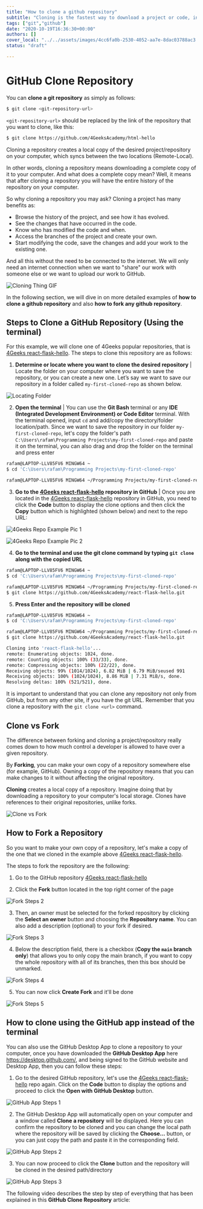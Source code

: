 ```yaml
---
title: "How to clone a github repository"
subtitle: "Cloning is the fastest way to download a project or code, in this lessons we will explain how to clone and the difference it has with forking"
tags: ["git","github"]
date: "2020-10-19T16:36:30+00:00"
authors: []
cover_local: "../../assets/images/4cc6fa0b-2530-4052-aa7e-8dac03788ac3.png"
status: "draft"

---
```


# GitHub Clone Repository
You can **clone a git repository** as simply as follows:

```bash session
$ git clone <git-repository-url>
```
`<git-repository-url>` should be replaced by the link of the repository that you want to clone, like this: 

```bash
$ git clone https://github.com/4GeeksAcademy/html-hello
```

Cloning a repository creates a local copy of the desired project/repository on your computer, which syncs between the two locations (Remote-Local).

In other words, cloning a repository means downloading a complete copy of it to your computer. And what does a complete copy mean? Well, it means that after cloning a repository you will have the entire history of the repository on your computer.

So why cloning a repository you may ask? Cloning a project has many benefits as:

- Browse the history of the project, and see how it has evolved.
- See the changes that have occurred in the code.
- Know who has modified the code and when.
- Access the branches of the project and create your own.
- Start modifying the code, save the changes and add your work to the existing one.  

And all this without the need to be connected to the internet. We will only need an internet connection when we want to "share" our work with someone else or we want to upload our work to GitHub. 
  

![Cloning Thing GIF](https://c.tenor.com/AQM9IEdO0K8AAAAd/clone.gif?raw=true)

In the following section, we will dive in on more detailed examples of **how to clone a github repository** and also **how to fork any github repository**.

## Steps to Clone a GitHub Repository (Using the terminal)
For this example, we will clone one of 4Geeks popular repositories, that is [4Geeks react-flask-hello](https://github.com/4GeeksAcademy/react-flask-hello). The steps to clone this repository are as follows:

1. **Determine or locate where you want to clone the desired repository** |
Locate the folder on your computer where you want to save the repository, or you can create a new one. Let’s say we want to save our repository in a folder called `my-first-cloned-repo` as shown below.

![Locating Folder](https://i.imgur.com/lAV0nLj.jpg?raw=true)

2. **Open the terminal** |
You can use the **Git Bash** terminal or any **IDE (Integrated Development Environment) or Code Editor** terminal. With the terminal opened, input `cd` and add/copy the directory/folder location/path. Since we want to save the repository in our folder `my-first-cloned-repo`, let's copy the folder's path `C:\Users\rafam\Programming Projects\my-first-cloned-repo` and paste it on the terminal, you can also drag and drop the folder on the terminal and press enter

```bash session
rafam@LAPTOP-LLV85FV6 MINGW64 ~
$ cd 'C:\Users\rafam\Programming Projects\my-first-cloned-repo'

rafam@LAPTOP-LLV85FV6 MINGW64 ~/Programming Projects/my-first-cloned-repo
```
3. **Go to the [4Geeks react-flask-hello](https://github.com/4GeeksAcademy/react-flask-hello) repository in GitHub** |
Once you are located in the [4Geeks react-flask-hello](https://github.com/4GeeksAcademy/react-flask-hello) repository in GitHub, you need to click the **Code** button to display the clone options and then click the **Copy** button which is highlighted (shown below) and next to the repo URL:

![4Geeks Repo Example Pic 1](https://i.imgur.com/xu3Psl0.png?raw=true)

![4Geeks Repo Example Pic 2](https://i.imgur.com/QPEPsZE.png?raw=true)

4. **Go to the terminal and use the git clone command by typing `git clone` along with the copied URL**

```bash session
rafam@LAPTOP-LLV85FV6 MINGW64 ~
$ cd 'C:\Users\rafam\Programming Projects\my-first-cloned-repo'

rafam@LAPTOP-LLV85FV6 MINGW64 ~/Programming Projects/my-first-cloned-repo
$ git clone https://github.com/4GeeksAcademy/react-flask-hello.git
```

5. **Press Enter and the repository will be cloned**
```bash session
rafam@LAPTOP-LLV85FV6 MINGW64 ~
$ cd 'C:\Users\rafam\Programming Projects\my-first-cloned-repo'

rafam@LAPTOP-LLV85FV6 MINGW64 ~/Programming Projects/my-first-cloned-repo
$ git clone https://github.com/4GeeksAcademy/react-flask-hello.git 

Cloning into 'react-flask-hello'...
remote: Enumerating objects: 1024, done.
remote: Counting objects: 100% (33/33), done.
remote: Compressing objects: 100% (22/22), done.
Receiving objects: 99% (1014/1024), 6.82 MiB | 6.79 MiB/seused 991
Receiving objects: 100% (1024/1024), 8.86 MiB | 7.31 MiB/s, done.
Resolving deltas: 100% (521/521), done.
```

  

It is important to understand that you can clone any repository not only from GitHub, but from any other site, if you have the git URL. Remember that you clone a repository with the `git clone <url>` command.

  

## Clone vs Fork

  

The difference between forking and cloning a project/repository really comes down to how much control a developer is allowed to have over a given repository.

  

By **Forking**, you can make your own copy of a repository somewhere else (for example, GitHub). Owning a copy of the repository means that you can make changes to it without affecting the original repository.

  

**Cloning** creates a local copy of a repository. Imagine doing that by downloading a repository to your computer's local storage. Clones have references to their original repositories, unlike forks.

  

![Clone vs Fork](https://i.imgur.com/eSN0n99.jpg?raw=true)

  

## How to Fork a Repository

  

So you want to make your own copy of a repository, let's make a copy of the one that we cloned in the example above [4Geeks react-flask-hello](https://github.com/4GeeksAcademy/react-flask-hello).

  

The steps to fork the repository are the following:

  

1. Go to the GitHub repository [4Geeks react-flask-hello](https://github.com/4GeeksAcademy/react-flask-hello)

2. Click the **Fork** button located in the top right corner of the page

  

![Fork Steps 2](https://i.imgur.com/0qzfYg0.png?raw=true)

  

3. Then, an owner must be selected for the forked repository by clicking the **Select an owner** button and choosing the **Repository name**. You can also add a description (optional) to your fork if desired.

  

![Fork Steps 3](https://imgur.com/4gqX7LM.png?raw=true)

  

4. Below the description field, there is a checkbox (**Copy the `main` branch only**) that allows you to only copy the main branch, if you want to copy the whole repository with all of its branches, then this box should be unmarked.

![Fork Steps 4](https://imgur.com/8CRRVxR.png?raw=true)

  

5. You can now click **Create Fork** and it'll be done

  

![Fork Steps 5](https://i.imgur.com/sm1x81i.png?raw=true)

  

## How to clone using the GitHub app instead of the terminal

  

You can also use the GitHub Desktop App to clone a repository to your computer, once you have downloaded the **GitHub Desktop App** here https://desktop.github.com/, and being signed to the GitHub website and Desktop App, then you can follow these steps:

1. Go to the desired GitHub repository, let's use the [4Geeks react-flask-hello](https://github.com/4GeeksAcademy/react-flask-hello) repo again. Click on the **Code** button to display the options and proceed to click the **Open with GitHub Desktop** button.

  

![GitHub App Steps 1](https://i.imgur.com/KPFvgCO.png?raw=true)

  

2. The GitHub Desktop App will automatically open on your computer and a window called **Clone a repository** will be displayed. Here you can confirm the repository to be cloned and you can change the local path where the repository will be saved by clicking the **Choose...** button, or you can just copy the path and paste it in the corresponding field.

  

![GitHub App Steps 2](https://i.imgur.com/mMS54sJ.png?raw=true)

  

3. You can now proceed to click the **Clone** button and the repository will be cloned in the desired path/directory

  

![GitHub App Steps 3](https://i.imgur.com/UVc92fA.png?raw=true)

  

The following video describes the step by step of everything that has been explained in this **GitHub Clone Repository** article:
